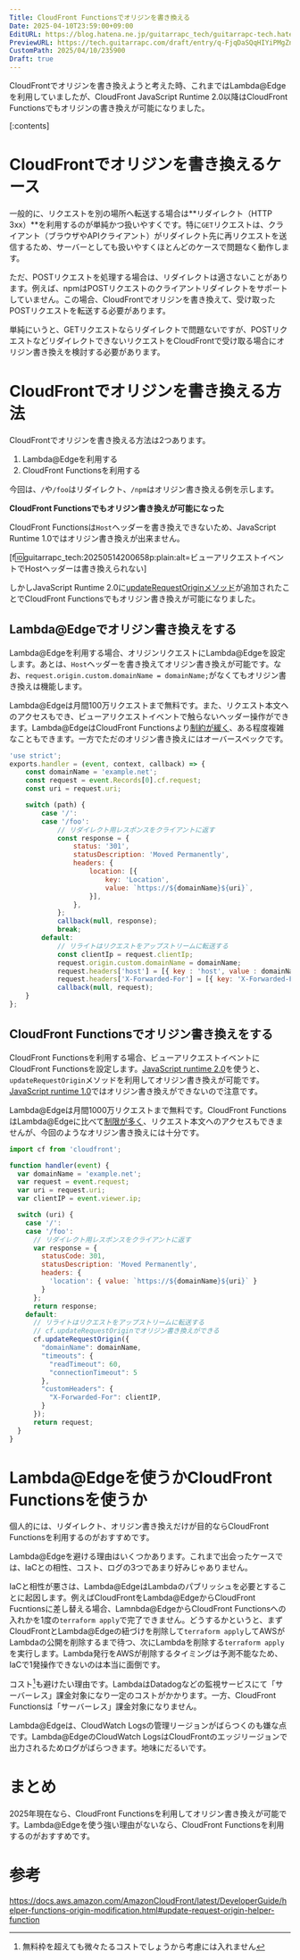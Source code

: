 ```yaml
---
Title: CloudFront Functionsでオリジンを書き換える
Date: 2025-04-10T23:59:00+09:00
EditURL: https://blog.hatena.ne.jp/guitarrapc_tech/guitarrapc-tech.hatenablog.com/atom/entry/6802418398419716657
PreviewURL: https://tech.guitarrapc.com/draft/entry/q-FjqDaSQqHIYiPMgZnqMySYjHo
CustomPath: 2025/04/10/235900
Draft: true
---
```


CloudFrontでオリジンを書き換えようと考えた時、これまではLambda@Edgeを利用していましたが、CloudFront JavaScript Runtime 2.0以降はCloudFront Functionsでもオリジンの書き換えが可能になりました。

[:contents]

# CloudFrontでオリジンを書き換えるケース

一般的に、リクエストを別の場所へ転送する場合は**リダイレクト（HTTP 3xx）**を利用するのが単純かつ扱いやすくです。特に`GET`リクエストは、クライアント（ブラウザやAPIクライアント）がリダイレクト先に再リクエストを送信するため、サーバーとしても扱いやすくほとんどのケースで問題なく動作します。

ただ、POSTリクエストを処理する場合は、リダイレクトは適さないことがあります。例えば、npmはPOSTリクエストのクライアントリダイレクトをサポートしていません。この場合、CloudFrontでオリジンを書き換えて、受け取ったPOSTリクエストを転送する必要があります。

単純にいうと、GETリクエストならリダイレクトで問題ないですが、POSTリクエストなどリダイレクトできないリクエストをCloudFrontで受け取る場合にオリジン書き換えを検討する必要があります。

# CloudFrontでオリジンを書き換える方法

CloudFrontでオリジンを書き換える方法は2つあります。

1. Lambda@Edgeを利用する
2. CloudFront Functionsを利用する

今回は、`/`や`/foo`はリダイレクト、`/npm`はオリジン書き換える例を示します。

**CloudFront Functionsでもオリジン書き換えが可能になった**

CloudFront Functionsは`Host`ヘッダーを書き換えできないため、JavaScript Runtime 1.0ではオリジン書き換えが出来ません。

[f:id:guitarrapc_tech:20250514200658p:plain:alt=ビューアリクエストイベントでHostヘッダーは書き換えられない]

しかしJavaScript Runtime 2.0に[updateRequestOriginメソッド](https://docs.aws.amazon.com/AmazonCloudFront/latest/DeveloperGuide/helper-functions-origin-modification.html#update-request-origin-helper-function)が追加されたことでCloudFront Functionsでもオリジン書き換えが可能になりました。

## Lambda@Edgeでオリジン書き換えをする

Lambda@Edgeを利用する場合、オリジンリクエストにLambda@Edgeを設定します。あとは、`Host`ヘッダーを書き換えてオリジン書き換えが可能です。なお、`request.origin.custom.domainName = domainName;`がなくてもオリジン書き換えは機能します。

Lambda@Edgeは月間100万リクエストまで無料です。また、リクエスト本文へのアクセスもでき、ビューアリクエストイベントで触らないヘッダー操作ができます。Lambda@EdgeはCloudFront Functionsより[制約が緩く](https://docs.aws.amazon.com/AmazonCloudFront/latest/DeveloperGuide/lambda-at-edge-function-restrictions.html)、ある程度複雑なこともできます。一方でただのオリジン書き換えにはオーバースペックです。

```js
'use strict';
exports.handler = (event, context, callback) => {
    const domainName = 'example.net';
    const request = event.Records[0].cf.request;
    const uri = request.uri;

    switch (path) {
        case '/':
        case '/foo':
            // リダイレクト用レスポンスをクライアントに返す
            const response = {
                status: '301',
                statusDescription: 'Moved Permanently',
                headers: {
                    location: [{
                        key: 'Location',
                        value: `https://${domainName}${uri}`,
                    }],
                },
            };
            callback(null, response);
            break;
        default:
            // リライトはリクエストをアップストリームに転送する
            const clientIp = request.clientIp;
            request.origin.custom.domainName = domainName;
            request.headers['host'] = [{ key : 'host', value : domainName}];
            request.headers['X-Forwarded-For'] = [{ key: 'X-Forwarded-For', value: clientIp }];
            callback(null, request);
    }
};
```

## CloudFront Functionsでオリジン書き換えをする

CloudFront Functionsを利用する場合、ビューアリクエストイベントにCloudFront Functionsを設定します。[JavaScript runtime 2.0](https://docs.aws.amazon.com/AmazonCloudFront/latest/DeveloperGuide/functions-javascript-runtime-20.html)を使うと、`updateRequestOrigin`メソッドを利用してオリジン書き換えが可能です。[JavaScript runtime 1.0](https://docs.aws.amazon.com/AmazonCloudFront/latest/DeveloperGuide/functions-javascript-runtime-10.html)ではオリジン書き換えができないので注意です。

Lambda@Edgeは月間1000万リクエストまで無料です。CloudFront FunctionsはLambda@Edgeに比べて[制限が多く](https://docs.aws.amazon.com/AmazonCloudFront/latest/DeveloperGuide/cloudfront-function-restrictions.html)、リクエスト本文へのアクセスもできませんが、今回のようなオリジン書き換えには十分です。

```js
import cf from 'cloudfront';

function handler(event) {
  var domainName = 'example.net';
  var request = event.request;
  var uri = request.uri;
  var clientIP = event.viewer.ip;

  switch (uri) {
    case '/':
    case '/foo':
      // リダイレクト用レスポンスをクライアントに返す
      var response = {
        statusCode: 301,
        statusDescription: 'Moved Permanently',
        headers: {
          'location': { value: `https://${domainName}${uri}` }
        }
      };
      return response;
    default:
      // リライトはリクエストをアップストリームに転送する
      // cf.updateRequestOriginでオリジン書き換えができる
      cf.updateRequestOrigin({
        "domainName": domainName,
        "timeouts": {
          "readTimeout": 60,
          "connectionTimeout": 5
        },
        "customHeaders": {
          "X-Forwarded-For": clientIP,
        }
      });
      return request;
  }
}
```

# Lambda@Edgeを使うかCloudFront Functionsを使うか

個人的には、リダイレクト、オリジン書き換えだけが目的ならCloudFront Functionsを利用するのがおすすめです。

Lambda@Edgeを避ける理由はいくつかあります。これまで出会ったケースでは、IaCとの相性、コスト、ログの3つであまり好みじゃありません。

IaCと相性が悪さは、Lambda@EdgeはLambdaのパブリッシュを必要とすることに起因します。例えばCloudFrontをLambda@EdgeからCloudFront Fucntionsに差し替える場合、Lamnbda@EdgeからCloudFront Functionsへの入れかを1度の`terraform apply`で完了できません。どうするかというと、まずCloudFrontとLambda@Edgeの紐づけを削除して`terraform apply`してAWSがLambdaの公開を削除するまで待つ、次にLambdaを削除する`terraform apply`を実行します。Lambda発行をAWSが削除するタイミングは予測不能なため、IaCで1発操作できないのは本当に面倒です。

コスト[^1]も避けたい理由です。LambdaはDatadogなどの監視サービスにて「サーバーレス」課金対象になり一定のコストがかかります。一方、CloudFront Functionsは「サーバーレス」課金対象になりません。

Lambda@Edgeは、CloudWatch Logsの管理リージョンがばらつくのも嫌な点です。Lambda@EdgeのCloudWatch LogsはCloudFrontのエッジリージョンで出力されるためログがばらつきます。地味にだるいです。

# まとめ

2025年現在なら、CloudFront Functionsを利用してオリジン書き換えが可能です。Lambda@Edgeを使う強い理由がないなら、CloudFront Functionsを利用するのがおすすめです。

# 参考

https://docs.aws.amazon.com/AmazonCloudFront/latest/DeveloperGuide/helper-functions-origin-modification.html#update-request-origin-helper-function


[^1]: 無料枠を超えても微々たるコストでしょうから考慮には入れません
